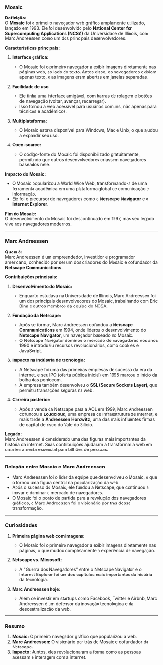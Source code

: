

### **Mosaic**
**Definição:**  
O **Mosaic** foi o primeiro navegador web gráfico amplamente utilizado, lançado em 1993. Ele foi desenvolvido pelo **National Center for Supercomputing Applications (NCSA)** da Universidade de Illinois, com Marc Andreessen como um dos principais desenvolvedores.

**Características principais:**
1. **Interface gráfica:**  
   - O Mosaic foi o primeiro navegador a exibir imagens diretamente nas páginas web, ao lado do texto. Antes disso, os navegadores exibiam apenas texto, e as imagens eram abertas em janelas separadas.

2. **Facilidade de uso:**  
   - Ele tinha uma interface amigável, com barras de rolagem e botões de navegação (voltar, avançar, recarregar).  
   - Isso tornou a web acessível para usuários comuns, não apenas para técnicos e acadêmicos.

3. **Multiplataforma:**  
   - O Mosaic estava disponível para Windows, Mac e Unix, o que ajudou a expandir seu uso.

4. **Open-source:**  
   - O código-fonte do Mosaic foi disponibilizado gratuitamente, permitindo que outros desenvolvedores criassem navegadores baseados nele.

**Impacto do Mosaic:**
- O Mosaic popularizou a World Wide Web, transformando-a de uma ferramenta acadêmica em uma plataforma global de comunicação e informação.  
- Ele foi o precursor de navegadores como o **Netscape Navigator** e o **Internet Explorer**.

**Fim do Mosaic:**  
O desenvolvimento do Mosaic foi descontinuado em 1997, mas seu legado vive nos navegadores modernos.

---

### **Marc Andreessen**
**Quem é:**  
Marc Andreessen é um empreendedor, investidor e programador americano, conhecido por ser um dos criadores do Mosaic e cofundador da **Netscape Communications**.

**Contribuições principais:**
1. **Desenvolvimento do Mosaic:**  
   - Enquanto estudava na Universidade de Illinois, Marc Andreessen foi um dos principais desenvolvedores do Mosaic, trabalhando com Eric Bina e outros membros da equipe do NCSA.

2. **Fundação da Netscape:**  
   - Após se formar, Marc Andreessen cofundou a **Netscape Communications** em 1994, onde liderou o desenvolvimento do **Netscape Navigator**, um navegador baseado no Mosaic.  
   - O Netscape Navigator dominou o mercado de navegadores nos anos 1990 e introduziu recursos revolucionários, como cookies e JavaScript.

3. **Impacto na indústria de tecnologia:**  
   - A Netscape foi uma das primeiras empresas de sucesso da era da internet, e seu IPO (oferta pública inicial) em 1995 marcou o início da bolha das pontocom.  
   - A empresa também desenvolveu o **SSL (Secure Sockets Layer)**, que permitiu transações seguras na web.

4. **Carreira posterior:**  
   - Após a venda da Netscape para a AOL em 1999, Marc Andreessen cofundou a **Loudcloud**, uma empresa de infraestrutura de internet, e mais tarde a **Andreessen Horowitz**, uma das mais influentes firmas de capital de risco do Vale do Silício.

**Legado:**  
Marc Andreessen é considerado uma das figuras mais importantes da história da internet. Suas contribuições ajudaram a transformar a web em uma ferramenta essencial para bilhões de pessoas.

---

### **Relação entre Mosaic e Marc Andreessen**
- Marc Andreessen foi o líder da equipe que desenvolveu o Mosaic, o que o tornou uma figura central na popularização da web.  
- Após o sucesso do Mosaic, ele fundou a Netscape, que continuou a inovar e dominar o mercado de navegadores.  
- O Mosaic foi o ponto de partida para a revolução dos navegadores gráficos, e Marc Andreessen foi o visionário por trás dessa transformação.

---

### **Curiosidades**
1. **Primeira página web com imagens:**  
   - O Mosaic foi o primeiro navegador a exibir imagens diretamente nas páginas, o que mudou completamente a experiência de navegação.

2. **Netscape vs. Microsoft:**  
   - A "Guerra dos Navegadores" entre o Netscape Navigator e o Internet Explorer foi um dos capítulos mais importantes da história da tecnologia.

3. **Marc Andreessen hoje:**  
   - Além de investir em startups como Facebook, Twitter e Airbnb, Marc Andreessen é um defensor da inovação tecnológica e da descentralização da web.

---

### **Resumo**
1. **Mosaic:** O primeiro navegador gráfico que popularizou a web.  
2. **Marc Andreessen:** O visionário por trás do Mosaic e cofundador da Netscape.  
3. **Impacto:** Juntos, eles revolucionaram a forma como as pessoas acessam e interagem com a internet.

